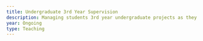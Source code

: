 ```yaml
---
title: Undergraduate 3rd Year Supervision
description: Managing students 3rd year undergraduate projects as they relate directly to our participatory media agenda
year: Ongoing
type: Teaching
---
```

